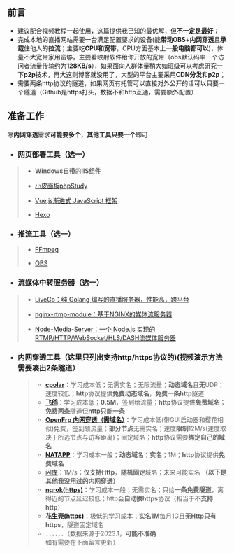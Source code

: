 
## 前言

+ 建议配合视频教程一起使用，这篇提供我已知的最优解，但**不一定是最好**；
+ 完成本地的直播网站需要一台满足配置要求的设备(能**带动OBS**+**内网穿透**且**承载**住他人的**拉流**；主要吃**CPU和宽带**，CPU方面基本上**一般电脑都可以**)，体量不大宽带家用蛮够，主要看映射软件给你开放的宽带（obs默认码率一个访问者流量传输约为**128KB/s**），如果面向人群体量稍大如班级可以考虑研究一下**p2p**技术，再大这则博客就没用了，大型的平台主要采用**CDN分发**和**p2p**；
+ 需要两条http协议的隧道，如果网页有托管可以直接对外公开的话可以只要一个隧道（Github是https打头，数据不和http互通，需要额外配置）

## 准备工作

除**内网穿透**需求**可能要多个**，**其他工具只要一个**即可

+ ### **网页部署工具**（选一）
> + **Windows自带**的**IIS组件**
>
> + [小皮面板phpStudy](https://www.xp.cn/)
>
> + [Vue.js渐进式 JavaScript 框架](https://cn.vuejs.org/)
>
> + [Hexo](https://hexo.io/zh-cn/index.html)

+ ### **推流工具**（选一）
> + [FFmpeg](https://ffmpeg.org/)
>
> + [OBS](https://obsproject.com/)

+ ### **流媒体中转服务器**（选一）
> + [LiveGo：纯 Golang 编写的直播服务器，性能高，跨平台](https://github.com/gwuhaolin/livego)
>
> + [nginx-rtmp-module：基于NGINX的媒体流服务器](https://github.com/arut/nginx-rtmp-module)
>
> + [Node-Media-Server：一个 Node.js 实现的RTMP/HTTP/WebSocket/HLS/DASH流媒体服务器](https://github.com/illuspas/Node-Media-Server)

+ ### **内网穿透工具（这里只列出支持http/https协议的)**(视频演示方法需要凑出**2条隧道**）

  > + [**cpolar**](https://www.cpolar.com/)：学习成本低；无需实名；无限流量；**动态域名**且**无**UDP；速度较低；**http**协议提供**免费动态域名**，**免费一条http**隧道
  > + [**飞鸽**](https://www.fgnwct.com/)：学习成本低；**0.5M**，签到给流量；**http**协议提供**免费域名**；**免费两条**隧道但**http只能一条**
  > + [**OpenFrp 内网穿透（需域名）**](https://www.openfrp.net)：学习成本低(带GUI启动器和樱花相似)免费，签到领流量；**部分节点**无需实名；速度**限制**12M/s(速度取决于所选节点与访客距离)；固定域名；**http**协议需要**绑定自己的域名**
  > + [**NATAPP**](https://natapp.cn/)：学习成本一般；**动态域名**；**实名**；1M；**http**协议提供**免费域名**
  > + [闪库](http://www.ipyingshe.com/)：1M/s；**仅支持Http**，**随机固定**域名；未来可能实名
  >   **（以下是其他我没用过的内网穿透）**
  > + [**ngrok(https)**](https://ngrok.com/)：学习成本一般；无需实名；只给**一条免费隧道**，离得近的节点延迟较低；http会**自动换https**协议（相当于**不支持http**）
  > + [**花生壳(https)**](https://hsk.oray.com/)：极低的学习成本；**实名1M**每月1G且**无Http只有https**，隧道固定域名
  > + **．．．．．．**（数据来源于2023.1，**可能不准确**如有需要在下面留言更新）
